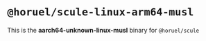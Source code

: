 # `@horuel/scule-linux-arm64-musl`

This is the **aarch64-unknown-linux-musl** binary for `@horuel/scule`
